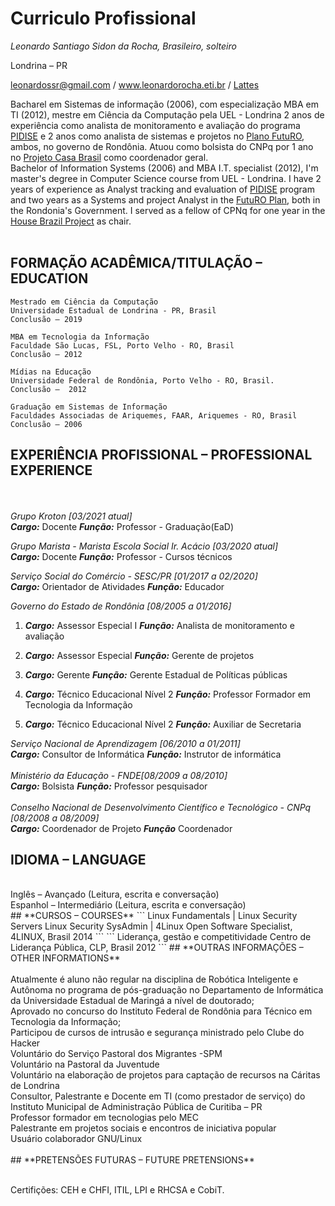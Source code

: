 # Curriculo Profissional

*Leonardo Santiago Sidon da Rocha, Brasileiro, solteiro*

Londrina – PR

leonardossr@gmail.com / www.leonardorocha.eti.br / [Lattes](http://lattes.cnpq.br/6834708558345857)


Bacharel em Sistemas de informação (2006), com especialização MBA em TI (2012), mestre em Ciência da Computação pela UEL - Londrina 2 anos de experiência como analista de monitoramento e avaliação do programa [PIDISE](http://www.bndes.gov.br/SiteBNDES/bndes/bndes_pt/Institucional/Sala_de_Imprensa/Noticias/2012/todas/20120927_rondonia.html) e 2 anos como analista de sistemas e projetos no [Plano FutuRO](http://www.rondonia.ro.gov.br/seas/institucional/plano-futuro/sobre-o-plano-futuro/), ambos, no governo de Rondônia. Atuou como bolsista do CNPq por 1 ano no [Projeto Casa Brasil](https://pt.wikipedia.org/wiki/Projeto_Casa_Brasil) como coordenador geral.
<br/>
Bachelor of Information Systems (2006) and MBA I.T. specialist (2012), I'm master's degree in Computer Science course from UEL - Londrina. I have 2 years of experience as Analyst tracking and evaluation of [PIDISE](http://www.bndes.gov.br/SiteBNDES/bndes/bndes_pt/Institucional/Sala_de_Imprensa/Noticias/2012/todas/20120927_rondonia.html) program and two years as a Systems and project Analyst in the [FutuRO Plan](http://www.rondonia.ro.gov.br/seas/institucional/plano-futuro/sobre-o-plano-futuro/), both in the Rondonia's Government. I served as a fellow of CPNq for  one year in the [House Brazil Project](https://pt.wikipedia.org/wiki/Projeto_Casa_Brasil) as chair.
<br/><br/>
## **FORMAÇÃO ACADÊMICA/TITULAÇÃO – EDUCATION**

```
Mestrado em Ciência da Computação
Universidade Estadual de Londrina - PR, Brasil
Conclusão – 2019
```

```
MBA em Tecnologia da Informação
Faculdade São Lucas, FSL, Porto Velho - RO, Brasil
Conclusão – 2012
```

```
Mídias na Educação
Universidade Federal de Rondônia, Porto Velho - RO, Brasil.
Conclusão –  2012
```

```
Graduação em Sistemas de Informação
Faculdades Associadas de Ariquemes, FAAR, Ariquemes - RO, Brasil
Conclusão – 2006
```

## **EXPERIÊNCIA PROFISSIONAL – PROFESSIONAL EXPERIENCE**
<br/><br/>
*Grupo Kroton [03/2021 atual]*<br/>
***Cargo:*** Docente
***Função:*** Professor - Graduação(EaD)<br/>

*Grupo Marista - Marista Escola Social Ir. Acácio [03/2020 atual]*<br/>
***Cargo:*** Docente
***Função:*** Professor - Cursos técnicos<br/>

*Serviço Social do Comércio - SESC/PR [01/2017 a 02/2020]*<br/>
***Cargo:*** Orientador de Atividades
***Função:*** Educador<br/>

*Governo do Estado de Rondônia [08/2005 a 01/2016]*<br/>

1. ***Cargo:*** Assessor Especial I
  ***Função:***  Analista de monitoramento e avaliação<br/>

2. ***Cargo:*** Assessor Especial
  ***Função:***  Gerente de projetos<br/>

3. ***Cargo:*** Gerente
  ***Função:***  Gerente Estadual de Políticas públicas<br/>

4. ***Cargo:*** Técnico Educacional Nível 2
  ***Função:***  Professor Formador em Tecnologia da Informação<br/>

5. ***Cargo:*** Técnico Educacional Nível 2
  ***Função:***  Auxiliar de Secretaria<br/>

*Serviço Nacional de Aprendizagem [06/2010 a 01/2011]*<br/>
***Cargo:*** Consultor de Informática
***Função:*** Instrutor de informática<br/>
<br/>
*Ministério da Educação - FNDE[08/2009 a 08/2010]*<br/>
***Cargo:*** Bolsista
***Função:***  Professor pesquisador<br/>
<br/>
*Conselho Nacional de Desenvolvimento Científico e Tecnológico - CNPq [08/2008 a 08/2009]*<br/>
***Cargo:*** Coordenador de Projeto
***Função*** Coordenador<br/>

## **IDIOMA – LANGUAGE**
<br/>
Inglês – Avançado (Leitura, escrita e conversação)
<br/>
Espanhol – Intermediário (Leitura, escrita e conversação)
<br/>
## **CURSOS  – COURSES**
```
Linux Fundamentals | Linux Security Servers 
Linux Security SysAdmin | 4Linux Open Software Specialist, 4LINUX, Brasil
2014
```
```
Liderança, gestão e competitividade
Centro de Liderança Pública, CLP, Brasil
2012
```
## **OUTRAS INFORMAÇÕES – OTHER INFORMATIONS**<br/>
<br/>
Atualmente é aluno não regular na disciplina de Robótica Inteligente e Autônoma no programa de pós-graduação no Departamento de Informática da Universidade Estadual de Maringá a nível de doutorado;<br/>
Aprovado no concurso do Instituto Federal de Rondônia para Técnico em Tecnologia da Informação;<br/>
Participou de cursos de intrusão e segurança ministrado pelo Clube do Hacker <br/>
Voluntário do Serviço Pastoral dos Migrantes -SPM <br/>
Voluntário na Pastoral da Juventude <br/>
Voluntário na elaboração de projetos para captação de recursos na Cáritas de Londrina <br/>
Consultor, Palestrante e Docente em TI (como prestador de serviço) do Instituto Municipal de Administração Pública de Curitiba – PR <br/>
Professor formador em tecnologias pelo MEC <br/>
Palestrante em projetos sociais e encontros de iniciativa popular <br/>
Usuário colaborador GNU/Linux<br/>
<br/>
## **PRETENSÕES FUTURAS – FUTURE PRETENSIONS**<br/><br/>

Certifições: CEH e CHFI, ITIL, LPI e RHCSA e CobiT.
